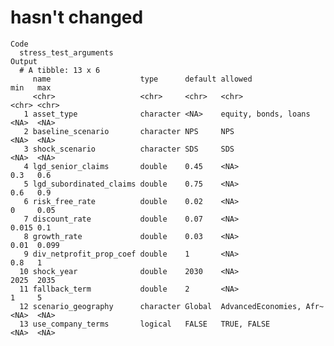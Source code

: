 # hasn't changed

    Code
      stress_test_arguments
    Output
      # A tibble: 13 x 6
         name                    type      default allowed                 min   max  
         <chr>                   <chr>     <chr>   <chr>                   <chr> <chr>
       1 asset_type              character <NA>    equity, bonds, loans    <NA>  <NA> 
       2 baseline_scenario       character NPS     NPS                     <NA>  <NA> 
       3 shock_scenario          character SDS     SDS                     <NA>  <NA> 
       4 lgd_senior_claims       double    0.45    <NA>                    0.3   0.6  
       5 lgd_subordinated_claims double    0.75    <NA>                    0.6   0.9  
       6 risk_free_rate          double    0.02    <NA>                    0     0.05 
       7 discount_rate           double    0.07    <NA>                    0.015 0.1  
       8 growth_rate             double    0.03    <NA>                    0.01  0.099
       9 div_netprofit_prop_coef double    1       <NA>                    0.8   1    
      10 shock_year              double    2030    <NA>                    2025  2035 
      11 fallback_term           double    2       <NA>                    1     5    
      12 scenario_geography      character Global  AdvancedEconomies, Afr~ <NA>  <NA> 
      13 use_company_terms       logical   FALSE   TRUE, FALSE             <NA>  <NA> 

